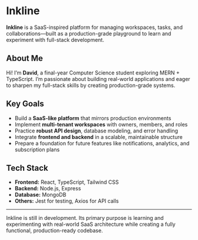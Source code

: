 # Inkline

**Inkline** is a SaaS-inspired platform for managing workspaces, tasks, and collaborations—built as a production-grade playground to learn and experiment with full-stack development.  

## About Me

Hi! I’m **David**, a final-year Computer Science student exploring MERN + TypeScript.
I’m passionate about building real-world applications and eager to sharpen my full-stack skills by creating production-grade systems.

## Key Goals
- Build a **SaaS-like platform** that mirrors production environments  
- Implement **multi-tenant workspaces** with owners, members, and roles  
- Practice **robust API design**, database modeling, and error handling  
- Integrate **frontend and backend** in a scalable, maintainable structure  
- Prepare a foundation for future features like notifications, analytics, and subscription plans  

## Tech Stack
- **Frontend:** React, TypeScript, Tailwind CSS  
- **Backend:** Node.js, Express 
- **Database:** MongoDB  
- **Others:** Jest for testing, Axios for API calls  

---

Inkline is still in development. Its primary purpose is learning and experimenting with real-world SaaS architecture while creating a fully functional, production-ready codebase.
